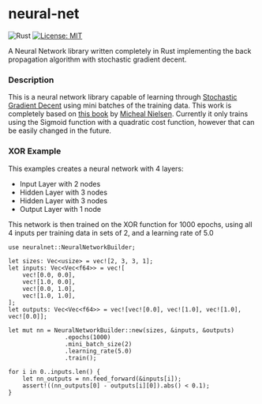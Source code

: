 # neural-net

![Rust](https://github.com/const-i/neural-net/workflows/Rust/badge.svg) [![License: MIT](https://img.shields.io/badge/License-MIT-yellow.svg)](https://opensource.org/licenses/MIT)

A Neural Network library written completely in Rust implementing the back propagation
algorithm with stochastic gradient decent.

### Description
This is a neural network library capable of learning through 
[Stochastic Gradient Decent](https://en.wikipedia.org/wiki/Stochastic_gradient_descent)
using mini batches of the training data. This work is completely based on 
[this book](http://neuralnetworksanddeeplearning.com/) by [Micheal Nielsen](https://twitter.com/michael_nielsen).
Currently it only trains using the Sigmoid function with a quadratic cost
function, however that can be easily changed in the future. 

### XOR Example

This examples creates a neural network with 4 layers:
 - Input Layer with 2 nodes
 - Hidden Layer with 3 nodes
 - Hidden Layer with 3 nodes
 - Output Layer with 1 node

This network is then trained on the XOR function for 1000 epochs, using
all 4 inputs per training data in sets of 2, and a learning rate of 5.0

```
use neuralnet::NeuralNetworkBuilder;

let sizes: Vec<usize> = vec![2, 3, 3, 1];
let inputs: Vec<Vec<f64>> = vec![
    vec![0.0, 0.0],
    vec![1.0, 0.0],
    vec![0.0, 1.0],
    vec![1.0, 1.0],
];
let outputs: Vec<Vec<f64>> = vec![vec![0.0], vec![1.0], vec![1.0], vec![0.0]];

let mut nn = NeuralNetworkBuilder::new(sizes, &inputs, &outputs)
                .epochs(1000)
                .mini_batch_size(2)
                .learning_rate(5.0)
                .train();

for i in 0..inputs.len() {
    let nn_outputs = nn.feed_forward(&inputs[i]);
    assert!((nn_outputs[0] - outputs[i][0]).abs() < 0.1);
}
```
